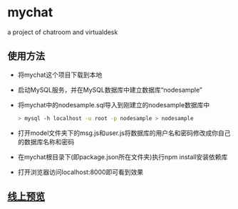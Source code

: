 # mychat

a project of chatroom and virtualdesk

## 使用方法
  - 将mychat这个项目下载到本地
  - 启动MySQL服务，并在MySQL数据库中建立数据库“nodesample”
  - 将mychat中的nodesample.sql导入到刚建立的nodesample数据库中
      ``` bash
      > mysql -h localhost -u root -p nodesample > nodesample
      ```
    
  - 打开model文件夹下的msg.js和user.js将数据库的用户名和密码修改成你自己的数据库名称和密码  
  - 在mychat根目录下(即package.json所在文件夹)执行npm install安装依赖库
  - 打开浏览器访问localhost:8000即可看到效果
  
## [线上预览](http://123.206.203.27:8000/)
